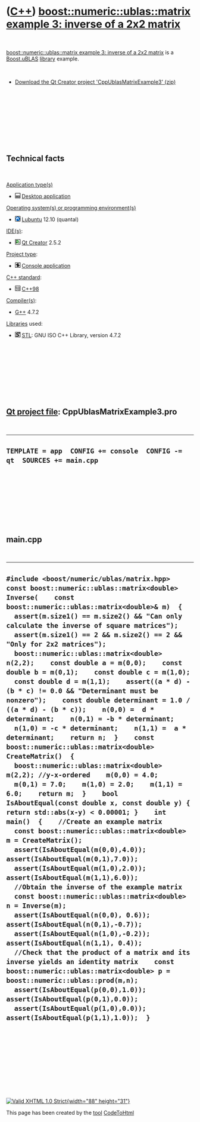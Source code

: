 



 

 

 

 

 

([C++](Cpp.htm)) [boost::numeric::ublas::matrix example 3: inverse of a 2x2 matrix](CppUblasMatrixExample3.htm)
===============================================================================================================

 

[boost::numeric::ublas::matrix example 3: inverse of a 2x2
matrix](CppUblasMatrixExample3.htm) is a [Boost.uBLAS](CppUblas.htm)
[library](CppLibrary.htm) example.

 

-   [Download the Qt Creator project
    'CppUblasMatrixExample3' (zip)](CppUblasMatrixExample3.zip)

 

 

 

 

 

Technical facts
---------------

 

[Application type(s)](CppApplication.htm)

-   ![Desktop](PicDesktop.png) [Desktop
    application](CppDesktopApplication.htm)

[Operating system(s) or programming environment(s)](CppOs.htm)

-   ![Lubuntu](PicLubuntu.png) [Lubuntu](CppLubuntu.htm) 12.10 (quantal)

[IDE(s)](CppIde.htm):

-   ![Qt Creator](PicQtCreator.png) [Qt Creator](CppQtCreator.htm) 2.5.2

[Project type](CppQtProjectType.htm):

-   ![console](PicConsole.png) [Console
    application](CppConsoleApplication.htm)

[C++ standard](CppStandard.htm):

-   ![C++98](PicCpp98.png) [C++98](Cpp98.htm)

[Compiler(s)](CppCompiler.htm):

-   [G++](CppGpp.htm) 4.7.2

[Libraries](CppLibrary.htm) used:

-   ![STL](PicStl.png) [STL](CppStl.htm): GNU ISO C++ Library, version
    4.7.2

 

 

 

 

 

[Qt project file](CppQtProjectFile.htm): CppUblasMatrixExample3.pro
-------------------------------------------------------------------

 

  ----------------------------------------------------------------------------
  ` TEMPLATE = app  CONFIG += console  CONFIG -= qt  SOURCES += main.cpp   `
  ----------------------------------------------------------------------------

 

 

 

 

 

main.cpp
--------

 

  -----------------------------------------------------------------------------------------------------------------------------------------------------------------------------------------------------------------------------------------------------------------------------------------------------------------------------------------------------------------------------------------------------------------------------------------------------------------------------------------------------------------------------------------------------------------------------------------------------------------------------------------------------------------------------------------------------------------------------------------------------------------------------------------------------------------------------------------------------------------------------------------------------------------------------------------------------------------------------------------------------------------------------------------------------------------------------------------------------------------------------------------------------------------------------------------------------------------------------------------------------------------------------------------------------------------------------------------------------------------------------------------------------------------------------------------------------------------------------------------------------------------------------------------------------------------------------------------------------------------------------------------------------------------------------------------------------------------------------------------------------------------------------------------------------------------------------------------------------------------------------------------------------------------------------------------------------
  ` #include <boost/numeric/ublas/matrix.hpp>    const boost::numeric::ublas::matrix<double> Inverse(    const boost::numeric::ublas::matrix<double>& m)  {    assert(m.size1() == m.size2() && "Can only calculate the inverse of square matrices");    assert(m.size1() == 2 && m.size2() == 2 && "Only for 2x2 matrices");    boost::numeric::ublas::matrix<double> n(2,2);    const double a = m(0,0);    const double b = m(0,1);    const double c = m(1,0);    const double d = m(1,1);    assert((a * d) - (b * c) != 0.0 && "Determinant must be nonzero");    const double determinant = 1.0 / ((a * d) - (b * c));    n(0,0) =  d * determinant;    n(0,1) = -b * determinant;    n(1,0) = -c * determinant;    n(1,1) =  a * determinant;    return n;  }    const boost::numeric::ublas::matrix<double> CreateMatrix()  {    boost::numeric::ublas::matrix<double> m(2,2); //y-x-ordered    m(0,0) = 4.0;    m(0,1) = 7.0;    m(1,0) = 2.0;    m(1,1) = 6.0;    return m;  }    bool IsAboutEqual(const double x, const double y) { return std::abs(x-y) < 0.00001; }    int main()  {    //Create an example matrix    const boost::numeric::ublas::matrix<double> m = CreateMatrix();      assert(IsAboutEqual(m(0,0),4.0)); assert(IsAboutEqual(m(0,1),7.0));    assert(IsAboutEqual(m(1,0),2.0)); assert(IsAboutEqual(m(1,1),6.0));      //Obtain the inverse of the example matrix    const boost::numeric::ublas::matrix<double> n = Inverse(m);      assert(IsAboutEqual(n(0,0), 0.6)); assert(IsAboutEqual(n(0,1),-0.7));    assert(IsAboutEqual(n(1,0),-0.2)); assert(IsAboutEqual(n(1,1), 0.4));      //Check that the product of a matrix and its inverse yields an identity matrix    const boost::numeric::ublas::matrix<double> p = boost::numeric::ublas::prod(m,n);      assert(IsAboutEqual(p(0,0),1.0)); assert(IsAboutEqual(p(0,1),0.0));    assert(IsAboutEqual(p(1,0),0.0)); assert(IsAboutEqual(p(1,1),1.0));  } `
  -----------------------------------------------------------------------------------------------------------------------------------------------------------------------------------------------------------------------------------------------------------------------------------------------------------------------------------------------------------------------------------------------------------------------------------------------------------------------------------------------------------------------------------------------------------------------------------------------------------------------------------------------------------------------------------------------------------------------------------------------------------------------------------------------------------------------------------------------------------------------------------------------------------------------------------------------------------------------------------------------------------------------------------------------------------------------------------------------------------------------------------------------------------------------------------------------------------------------------------------------------------------------------------------------------------------------------------------------------------------------------------------------------------------------------------------------------------------------------------------------------------------------------------------------------------------------------------------------------------------------------------------------------------------------------------------------------------------------------------------------------------------------------------------------------------------------------------------------------------------------------------------------------------------------------------------------------

 

 

 

 

 





 

[![Valid XHTML 1.0 Strict](valid-xhtml10.png){width="88"
height="31"}](http://validator.w3.org/check?uri=referer)

This page has been created by the [tool](Tools.htm)
[CodeToHtml](ToolCodeToHtml.htm)
